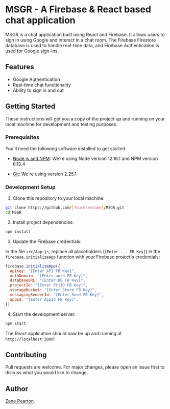 # MSGR - A Firebase & React based chat application

MSGR is a chat application built using React and Firebase. It allows users to sign in using Google and interact in a chat room. The Firebase Firestore database is used to handle real-time data, and Firebase Authentication is used for Google sign-ins.

## Features

- Google Authentication
- Real-time chat functionality
- Ability to sign in and out

## Getting Started

These instructions will get you a copy of the project up and running on your local machine for development and testing purposes.

### Prerequisites

You'll need the following software installed to get started.

- [Node.js and NPM](https://nodejs.org/): We're using Node version 12.16.1 and NPM version 6.13.4

- [Git](https://git-scm.com/): We're using version 2.25.1

### Development Setup

1. Clone this repository to your local machine:

```bash
git clone https://github.com/[YourUsername]/MSGR.git
cd MSGR
```

2. Install project dependencies:

```bash
npm install
```

3. Update the Firebase credentials:

In the file `src/App.js`, replace all placeholders (`[Enter ... FB Key]`) in the `firebase.initializeApp` function with your Firebase project's credentials:

```javascript
firebase.initializeApp({
  apiKey: "[Enter API FB Key]",
  authDomain: "[Enter auth FB Key]",
  databaseURL: "[Enter DB FB Key]",
  projectId: "[Enter PrjID FB Key]",
  storageBucket: "[Enter Store FB Key]",
  messagingSenderId: "[Enter Send FB Key]",
  appId: "[Enter AppId FB Key]",
})
```

4. Start the development server:

```bash
npm start
```

The React application should now be up and running at `http://localhost:3000`!

## Contributing

Pull requests are welcome. For major changes, please open an issue first to discuss what you would like to change.

## Author

[Zane Pearton](https://www.linkedin.com/in/zane-pearton/)

